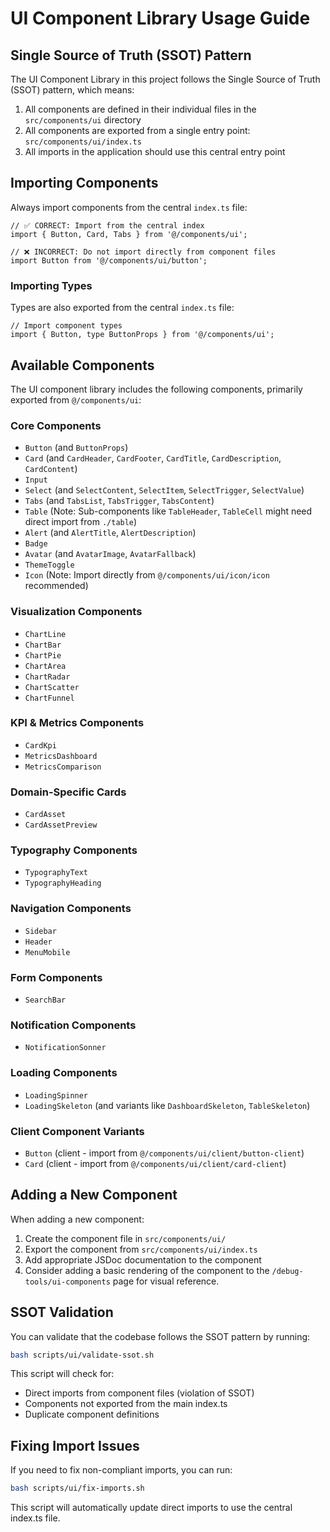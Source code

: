 # UI Component Library Usage Guide

## Single Source of Truth (SSOT) Pattern

The UI Component Library in this project follows the Single Source of Truth (SSOT) pattern, which means:

1. All components are defined in their individual files in the `src/components/ui` directory
2. All components are exported from a single entry point: `src/components/ui/index.ts`
3. All imports in the application should use this central entry point

## Importing Components

Always import components from the central `index.ts` file:

```tsx
// ✅ CORRECT: Import from the central index
import { Button, Card, Tabs } from '@/components/ui';

// ❌ INCORRECT: Do not import directly from component files
import Button from '@/components/ui/button';
```

### Importing Types

Types are also exported from the central `index.ts` file:

```tsx
// Import component types
import { Button, type ButtonProps } from '@/components/ui';
```

## Available Components

The UI component library includes the following components, primarily exported from `@/components/ui`:

### Core Components

- `Button` (and `ButtonProps`)
- `Card` (and `CardHeader`, `CardFooter`, `CardTitle`, `CardDescription`, `CardContent`)
- `Input`
- `Select` (and `SelectContent`, `SelectItem`, `SelectTrigger`, `SelectValue`)
- `Tabs` (and `TabsList`, `TabsTrigger`, `TabsContent`)
- `Table` (Note: Sub-components like `TableHeader`, `TableCell` might need direct import from `./table`)
- `Alert` (and `AlertTitle`, `AlertDescription`)
- `Badge`
- `Avatar` (and `AvatarImage`, `AvatarFallback`)
- `ThemeToggle`
- `Icon` (Note: Import directly from `@/components/ui/icon/icon` recommended)

### Visualization Components

- `ChartLine`
- `ChartBar`
- `ChartPie`
- `ChartArea`
- `ChartRadar`
- `ChartScatter`
- `ChartFunnel`

### KPI & Metrics Components

- `CardKpi`
- `MetricsDashboard`
- `MetricsComparison`

### Domain-Specific Cards

- `CardAsset`
- `CardAssetPreview`

### Typography Components

- `TypographyText`
- `TypographyHeading`

### Navigation Components

- `Sidebar`
- `Header`
- `MenuMobile`

### Form Components

- `SearchBar`

### Notification Components

- `NotificationSonner`

### Loading Components

- `LoadingSpinner`
- `LoadingSkeleton` (and variants like `DashboardSkeleton`, `TableSkeleton`)

### Client Component Variants

- `Button` (client - import from `@/components/ui/client/button-client`)
- `Card` (client - import from `@/components/ui/client/card-client`)

## Adding a New Component

When adding a new component:

1. Create the component file in `src/components/ui/`
2. Export the component from `src/components/ui/index.ts`
3. Add appropriate JSDoc documentation to the component
4. Consider adding a basic rendering of the component to the `/debug-tools/ui-components` page for visual reference.

## SSOT Validation

You can validate that the codebase follows the SSOT pattern by running:

```bash
bash scripts/ui/validate-ssot.sh
```

This script will check for:

- Direct imports from component files (violation of SSOT)
- Components not exported from the main index.ts
- Duplicate component definitions

## Fixing Import Issues

If you need to fix non-compliant imports, you can run:

```bash
bash scripts/ui/fix-imports.sh
```

This script will automatically update direct imports to use the central index.ts file.
